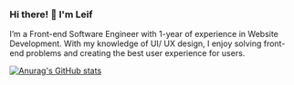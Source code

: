 ### Hi there! 👋 I'm Leif

I’m a Front-end Software Engineer with 1-year of experience in Website Development. With my knowledge of UI/ UX design, I enjoy
solving front-end problems and creating the best user experience for users.

[![Anurag's GitHub stats](https://github-readme-stats.vercel.app/api?username=jpeseWang)](https://github.com/anuraghazra/github-readme-stats)
